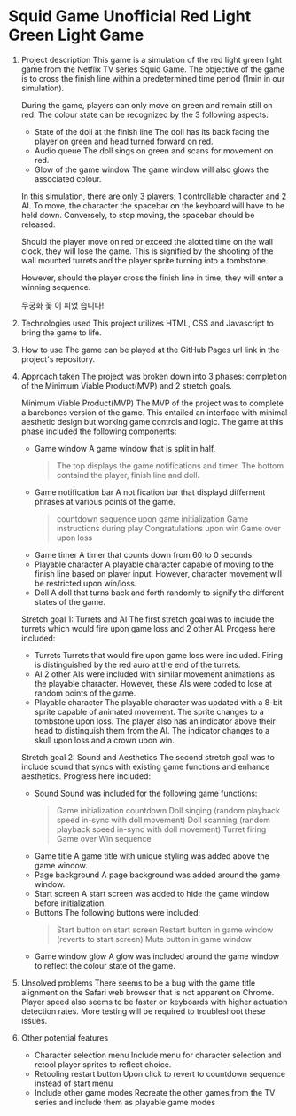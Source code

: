 # Squid Game Unofficial Red Light Green Light Game

1.  Project description
    This game is a simulation of the red light green light game from the Netflix TV series Squid Game.
    The objective of the game is to cross the finish line within a predetermined time period (1min in our simulation).

    During the game, players can only move on green and remain still on red.
    The colour state can be recognized by the 3 following aspects:

    - State of the doll at the finish line
      The doll has its back facing the player on green and head turned forward on red.
    - Audio queue
      The doll sings on green and scans for movement on red.
    - Glow of the game window
      The game window will also glows the associated colour.

    In this simulation, there are only 3 players; 1 controllable character and 2 AI.
    To move, the character the spacebar on the keyboard will have to be held down.
    Conversely, to stop moving, the spacebar should be released.

    Should the player move on red or exceed the alotted time on the wall clock, they will lose the game.
    This is signified by the shooting of the wall mounted turrets and the player sprite turning into a tombstone.

    However, should the player cross the finish line in time, they will enter a winning sequence.

    무궁화 꽃 이 피었 습니다!

2.  Technologies used
    This project utilizes HTML, CSS and Javascript to bring the game to life.

3.  How to use
    The game can be played at the GitHub Pages url link in the project's repository.

4.  Approach taken
    The project was broken down into 3 phases: completion of the Minimum Viable Product(MVP) and 2 stretch goals.

    Minimum Viable Product(MVP)
    The MVP of the project was to complete a barebones version of the game.
    This entailed an interface with minimal aesthetic design but working game controls and logic.
    The game at this phase included the following components:

    - Game window
      A game window that is split in half.
      > The top displays the game notifications and timer.
      > The bottom containd the player, finish line and doll.
    - Game notification bar
      A notification bar that displayd differnent phrases at various points of the game.
      > countdown sequence upon game initialization
      > Game instructions during play
      > Congratulations upon win
      > Game over upon loss
    - Game timer
      A timer that counts down from 60 to 0 seconds.
    - Playable character
      A playable character capable of moving to the finish line based on player input.
      However, character movement will be restricted upon win/loss.
    - Doll
      A doll that turns back and forth randomly to signify the different states of the game.

    Stretch goal 1: Turrets and AI
    The first stretch goal was to include the turrets which would fire upon game loss and 2 other AI.
    Progess here included:

    - Turrets
      Turrets that would fire upon game loss were included.
      Firing is distinguished by the red auro at the end of the turrets.
    - AI
      2 other AIs were included with similar movement animations as the playable character.
      However, these AIs were coded to lose at random points of the game.
    - Playable character
      The playable character was updated with a 8-bit sprite capable of animated movement.
      The sprite changes to a tombstone upon loss.
      The player also has an indicator above their head to distinguish them from the AI.
      The indicator changes to a skull upon loss and a crown upon win.

    Stretch goal 2: Sound and Aesthetics
    The second stretch goal was to include sound that syncs with existing game functions and enhance aesthetics.
    Progress here included:

    - Sound
      Sound was included for the following game functions:
      > Game initialization countdown
      > Doll singing (random playback speed in-sync with doll movement)
      > Doll scanning (random playback speed in-sync with doll movement)
      > Turret firing
      > Game over
      > Win sequence
    - Game title
      A game title with unique styling was added above the game window.
    - Page background
      A page background was added around the game window.
    - Start screen
      A start screen was added to hide the game window before initialization.
    - Buttons
      The following buttons were included:
      > Start button on start screen
      > Restart button in game window (reverts to start screen)
      > Mute button in game window
    - Game window glow
      A glow was included around the game window to reflect the colour state of the game.

5.  Unsolved problems
    There seems to be a bug with the game title alignment on the Safari web browser that is not apparent on Chrome.
    Player speed also seems to be faster on keyboards with higher actuation detection rates.
    More testing will be required to troubleshoot these issues.

6.  Other potential features
    - Character selection menu
      Include menu for character selection and retool player sprites to reflect choice.
    - Retooling restart button
      Upon click to revert to countdown sequence instead of start menu
    - Include other game modes
      Recreate the other games from the TV series and include them as playable game modes
